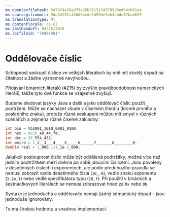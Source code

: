 ```yaml
---
ms.openlocfilehash: 5476f4438ad79a26b3615154f789d8ed04cb61aa
ms.sourcegitcommit: 94a3d151c438d34ede1d99de9eb4ebdc07ba4699
ms.translationtype: MT
ms.contentlocale: cs-CZ
ms.lasthandoff: 04/25/2019
ms.locfileid: "79484501"
---
```

# <a name="digit-separators"></a>Oddělovače číslic

Schopnost seskupit číslice ve velkých literálech by měl mít skvělý dopad na čitelnost a žádné významné nevýhodou. 

Přidávání binárních literálů (#215) by zvýšilo pravděpodobnost numerických literálů, takže tyto dvě funkce se vzájemně zvyšují. 

Budeme sledovat jazyky Java a další a jako oddělovač číslic použít `_` podtržení. Může se nacházet všude v číselném literálu (kromě prvního a posledního znaku), protože různá seskupení můžou mít smysl v různých scénářích a zejména různé číselné základny:

```csharp
int bin = 0b1001_1010_0001_0100;
int hex = 0x1b_a0_44_fe;
int dec = 33_554_432;
int weird = 1_2__3___4____5_____6______7_______8________9;
double real = 1_000.111_1e-1_000;
```

Jakákoli posloupnost číslic může být oddělená podtržítky, možná více než jedním podtržítkem mezi dvěma po sobě jdoucími číslicemi. Jsou povoleny v desetinných číslech i exponentech, ale podle předchozího pravidla se nemusí zobrazit vedle desetinného čísla (`10_.0`), vedle znaku exponentu (`1.1e_1`) nebo vedle specifikátoru typu (`10_f`). Při použití v binárních a šestnáctkových literálech se nemusí zobrazovat hned za `0x` nebo `0b`.

Syntaxe je jednoduchá a oddělovače nemají žádný sémantický dopad – jsou jednoduše ignorovány.

To má širokou hodnotu a snadnou implementaci.
